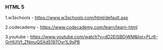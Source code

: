 ### HTML 5

1.w3schools - https://www.w3schools.com/html/default.asp

2.codecademy - https://www.codecademy.com/learn/learn-html

3.youtube - https://www.youtube.com/watch?v=dD2EISBDjWM&list=PLr6-GrHUlVf_ZNmuQSXdS197Oyr1L9sPB